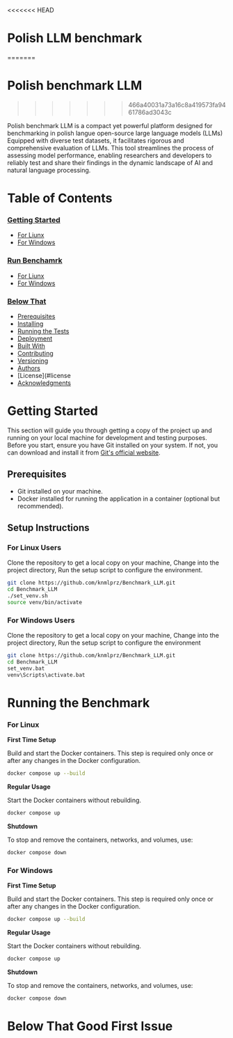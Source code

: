 <<<<<<< HEAD
# Polish LLM benchmark
=======
# Polish benchmark LLM
>>>>>>> 466a40031a73a16c8a419573fa9461786ad3043c

Polish benchmark LLM is a compact yet powerful platform designed for benchmarking  in polish langue open-source large language models (LLMs)  Equipped with diverse test datasets, it facilitates rigorous and comprehensive evaluation of LLMs. This tool streamlines the process of assessing model performance, enabling researchers and developers to reliably test and share their findings in the dynamic landscape of AI and natural language processing.
# Table of Contents

### [Getting Started](#getting-started)
- [For Liunx](#for-linux-users)
- [For Windows](#for-Windows-users)

### [Run Benchamrk](#run-benchmark)
- [For Liunx](#for-linux)
- [For Windows](#for-Windows)
### [Below That ](#below-that-good-first-issue)
- [Prerequisites](#prerequisites)
- [Installing](#installing)
- [Running the Tests](#running-the-tests)
- [Deployment](#deployment)
- [Built With](#built-with)
- [Contributing](#contributing)
- [Versioning](#versioning)
- [Authors](#authors)
- [License](#license
- [Acknowledgments](#acknowledgments)

# Getting Started

This section will guide you through getting a copy of the project up and running on your local machine for development and testing purposes. Before you start, ensure you have Git installed on your system. If not, you can download and install it from [Git's official website](https://git-scm.com/).

## Prerequisites

- Git installed on your machine. 
- Docker installed for running the application in a container (optional but recommended).

## Setup Instructions

### For Linux Users

Clone the repository to get a local copy on your machine,
Change into the project directory,
Run the setup script to configure the environment.

   ```bash
   git clone https://github.com/knmlprz/Benchmark_LLM.git
   cd Benchmark_LLM
   ./set_venv.sh
   source venv/bin/activate 
   ``` 


### For Windows Users

Clone the repository to get a local copy on your machine,
Change into the project directory,
Run the setup script to configure the environment

   ```bash
git clone https://github.com/knmlprz/Benchmark_LLM.git
cd Benchmark_LLM
set_venv.bat
venv\Scripts\activate.bat
   ``` 

# Running the Benchmark

### For Linux

**First Time Setup**

Build and start the Docker containers. This step is required only once or after any changes in the Docker configuration.
```bash 
docker compose up --build
```

**Regular Usage**

Start the Docker containers without rebuilding.
```bash 
docker compose up
``` 

**Shutdown**

To stop and remove the containers, networks, and volumes, use:
```bash 
docker compose down
``` 

### For Windows

**First Time Setup**

Build and start the Docker containers. This step is required only once or after any changes in the Docker configuration.
```bash 
docker compose up --build
```
**Regular Usage**

Start the Docker containers without rebuilding.
```bash 
docker compose up
``` 

**Shutdown**

To stop and remove the containers, networks, and volumes, use:
```bash 
docker compose down
``` 


# Below That Good First Issue

<!-- ## Deployment

Add additional notes about how to deploy this on a live system.

## Built With

* [Python](https://www.python.org/) - The programming language used.
* [Poetry](https://python-poetry.org/) - Dependency Management.
* [Docker](https://www.docker.com/) - Containerization platform (if used).

## Contributing

Please read [CONTRIBUTING.md](link to CONTRIBUTING.md) for details on our code of conduct, and the process for submitting pull requests to us.

## Versioning

We use [SemVer](http://semver.org/) for versioning. For the versions available, see the [tags on this repository](link to tags).

## Authors

* **Your Name** - *Initial work* - [YourUserName](link to your GitHub profile)

See also the list of [contributors](link to contributors page) who participated in this project.

## License

This project is licensed under the MIT License - see the [LICENSE.md](link to LICENSE file) file for details

## Acknowledgments

* Hat tip to anyone whose code was used
* Inspiration
* etc -->


